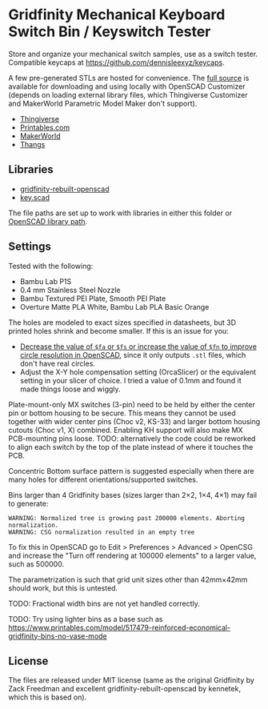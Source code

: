 # Gridfinity Mechanical Keyboard Switch Bin / Keyswitch Tester

Store and organize your mechanical switch samples, use as a switch tester. Compatible keycaps at https://github.com/dennisleexyz/keycaps.

A few pre-generated STLs are hosted for convenience. The [full source](https://github.com/dennisleexyz/gridfinity-keyboard-parts) is available for downloading and using locally with OpenSCAD Customizer (depends on loading external library files, which Thingiverse Customizer and MakerWorld Parametric Model Maker don't support).

- [Thingiverse](https://www.thingiverse.com/thing:6923422)
- [Printables.com](https://www.printables.com/model/1178769-gridfinity-mechanical-keyboard-switch-bin-keyswitc)
- [MakerWorld](https://makerworld.com/en/models/1075327)
- [Thangs](https://thangs.com/designer/dennislee/3d-model/Gridfinity%20Mechanical%20Keyboard%20Switch%20Bin%20%2F%20Keyswitch%20Tester-1261094)

## Libraries

- [gridfinity-rebuilt-openscad](https://github.com/kennetek/gridfinity-rebuilt-openscad/)
- [key.scad](https://github.com/dennisleexyz/key.scad)

The file paths are set up to work with libraries in either this folder or [OpenSCAD library path](https://en.wikibooks.org/wiki/OpenSCAD_User_Manual/Libraries).

## Settings

Tested with the following:

- Bambu Lab P1S
- 0.4 mm Stainless Steel Nozzle
- Bambu Textured PEI Plate, Smooth PEI Plate
- Overture Matte PLA White, Bambu Lab PLA Basic Orange

The holes are modeled to exact sizes specified in datasheets, but 3D printed holes shrink and become smaller. If this is an issue for you:

- [Decrease the value of `$fa` or `$fs` or increase the value of `$fn` to improve circle resolution in OpenSCAD](https://en.wikibooks.org/wiki/OpenSCAD_User_Manual/Other_Language_Features#Circle_resolution:_$fa,_$fs,_and_$fn), since it only outputs `.stl` files, which don't have real circles.
- Adjust the X-Y hole compensation setting (OrcaSlicer) or the equivalent setting in your slicer of choice. I tried a value of 0.1mm and found it made things loose and wiggly.

Plate-mount-only MX switches (3-pin) need to be held by either the center pin or bottom housing to be secure. This means they cannot be used together with wider center pins (Choc v2, KS-33) and larger bottom housing cutouts (Choc v1, X) combined. Enabling KH support will also make MX PCB-mounting pins loose. TODO: alternatively the code could be reworked to align each switch by the top of the plate instead of where it touches the PCB.

Concentric Bottom surface pattern is suggested especially when there are many holes for different orientations/supported switches.

Bins larger than 4 Gridfinity bases (sizes larger than 2×2, 1×4, 4×1) may fail to generate:

```
WARNING: Normalized tree is growing past 200000 elements. Aborting normalization.  
WARNING: CSG normalization resulted in an empty tree
```

To fix this in OpenSCAD go to Edit > Preferences > Advanced > OpenCSG and increase the "Turn off rendering at 100000 elements" to a larger value, such as 500000.

The parametrization is such that grid unit sizes other than 42mm×42mm should work, but this is untested.

TODO: Fractional width bins are not yet handled correctly.

TODO: Try using lighter bins as a base such as https://www.printables.com/model/517479-reinforced-economical-gridfinity-bins-no-vase-mode

## License

The files are released under MIT license (same as the original Gridfinity by Zack Freedman and excellent gridfinity-rebuilt-openscad by kennetek, which this is based on).
